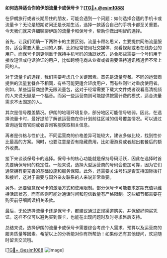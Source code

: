 **如何选择适合你的伊朗流量卡或保号卡？[[TG💪+ @esim1088](https://t.me/s/esim1088)]**

在伊朗旅行或者长期居住的朋友，可能会遇到一个问题：如何选择合适的手机卡或流量卡？无论是短期访问还是长期生活，选择一款适合自己的手机卡都至关重要。今天我们就来详细聊聊伊朗的流量卡和保号卡，帮助你做出明智的选择。

首先，让我们明确一下两种卡的主要区别。流量卡顾名思义，主要提供网络流量服务，适合需要大量上网的人群，比如经常使用社交媒体、观看视频或者在线办公的用户。而保号卡则更侧重于保持手机号码的活跃状态，适合那些需要一个号码用于接收短信或电话验证的用户，比如跨境电商从业者或者需要保持通讯畅通但不常上网的人。

对于流量卡的选择，我们需要考虑几个关键因素。首先是流量套餐。不同的运营商提供的流量套餐各不相同，有些可能更适合轻度用户，而有些则针对重度使用者。例如，某些运营商提供无限流量包，这对于经常需要下载大文件或者观看高清视频的人来说无疑是一个福音。而另一些运营商则可能提供按需计费的模式，适合流量需求不太固定的人。

其次是信号覆盖情况。伊朗的地理环境复杂，部分地区可能信号较弱。因此，在选择流量卡时，最好提前了解该运营商在你计划前往区域的信号覆盖情况。可以通过查询运营商官网或者咨询客服获取相关信息。

再者是价格与性价比。不同运营商的价格差异可能较大，建议多做比较，找到性价比最高的方案。同时，也要注意是否有隐藏费用，比如漫游费或者超出套餐后的额外收费。

接下来谈谈保号卡的选择。保号卡的核心功能就是保持号码活跃，因此在选择时首先要确保号码的稳定性。一般来说，选择大型运营商的号码会更加可靠，因为它们通常拥有更完善的基础设施和服务保障。此外，还需要关注号码是否支持国际拨打和接听，这对于需要与国外亲友联系的人来说非常重要。

另外，还要留意保号卡的激活方式和使用限制。部分保号卡可能要求定期充值以维持活跃状态，而有些则可能对通话时间和短信数量有严格限制。这些细节都需要在购买前仔细阅读相关条款。

最后，无论选择流量卡还是保号卡，都建议通过正规渠道购买，并保留好购买凭证。这样不仅可以避免买到假卡，也能在出现问题时及时寻求售后支持。

总结来说，选择伊朗的流量卡或保号卡需要综合考虑个人需求、预算以及运营商的服务质量等因素。希望以上的分析能对你有所帮助！如果你还有其他疑问，欢迎随时留言交流哦。

[[TG💪+ @esim1088](https://t.me/s/esim1088) ![Image](https://i.postimg.cc/4NQfJmqS/Snipaste-2025-05-13-00-14-12.png)]